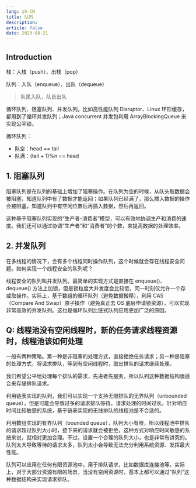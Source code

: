 ```yaml
---
lang: zh-CN
title: 队列
description:
article: false
date: 2023-08-21
---
```


## Introduction

栈：入栈（push）、出栈（pop）

队列：入队（enqueue）、出队（dequeue）
> 队尾入队，队首出队

循环队列、阻塞队列、并发队列。比如高性能队列 Disruptor、Linux 环形缓存，都用到了循环并发队列；Java concurrent 并发包利用 ArrayBlockingQueue 来实现公平锁。

循环队列：
- 队空：head == tail
- 队满：(tail + 1)%n == head

## 1. 阻塞队列

阻塞队列是在队列的基础上增加了阻塞操作。在队列为空的时候，从队头取数据会被阻塞，知道队列中有了数据才能返回；如果队列已经满了，那么插入数据的操作会被阻塞，知道队列中有空闲位置后再插入数据，然后再返回。

这种基于阻塞队列实现的“生产者-消费者”模型，可以有效地协调生产和消费的速度。我们还可以通过协调“生产者”和“消费者”的个数，来提高数据的处理效率。

## 2. 并发队列

在多线程的情况下，会有多个线程同时操作队列，这个时候就会存在线程安全问题。如何实现一个线程安全的队列呢？

线程安全的队列叫并发队列。最简单的实现方式是直接在 enqueue()、dequeue() 方法上加锁，但是锁粒度大并发度会比较低，同一时刻仅允许一个存或取操作。实际上，基于数组的循环队列（避免数据搬移），利用 CAS（Compare And Swap）原子操作（避免真正去 OS 底层申请锁资源），可以实现非常高效的并发队列。这也是循环队列比链式队列应用更加广泛的原因。

## Q: 线程池没有空闲线程时，新的任务请求线程资源时，线程池该如何处理

一般有两种策略。第一种是非阻塞的处理方式，直接拒绝任务请求；另一种是阻塞的处理方式，将请求排队，等到有空闲线程时，取出排队的请求继续处理。

我们希望公平地处理每个排队的需求，先进者先服务，所以队列这种数据结构很适合来存储排队请求。

利用链表实现的队列，我们可以实现一个支持无限排队的无界队列（unbounded queue），但是可能会导致过多的请求排队等待，请求处理的时间过长。针对响应时间比较敏感的系统，基于链表实现的无线排队的线程池是不合适的。

利用数组实现的有界队列（bounded queue），队列大小有限，所以线程池中排队的请求超过队列大小时，接下来的请求就会被拒绝，这种方式对响应时间敏感的系统来说，就相对更加合理。不过，设置一个合理的队列大小，也是非常有讲究的。队列太大导致等待的请求太多，队列太小会导致无法充分利用系统资源、发挥最大性能。

队列可以应用在任何有限资源池中，用于排队请求，比如数据库连接池等。实际上，对于大部分资源有限的场景，当没有空闲资源时，基本上都可以通过“队列”这种数据结构来实现请求排队。


